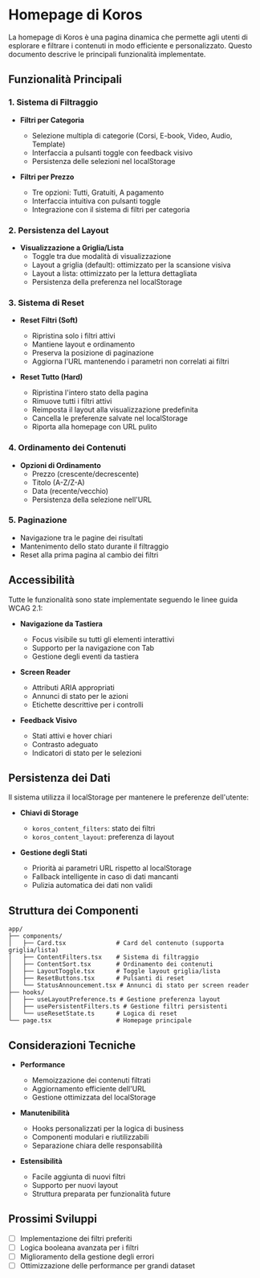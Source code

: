 # Homepage di Koros

La homepage di Koros è una pagina dinamica che permette agli utenti di esplorare e filtrare i contenuti in modo efficiente e personalizzato. Questo documento descrive le principali funzionalità implementate.

## Funzionalità Principali

### 1. Sistema di Filtraggio
- **Filtri per Categoria**
  - Selezione multipla di categorie (Corsi, E-book, Video, Audio, Template)
  - Interfaccia a pulsanti toggle con feedback visivo
  - Persistenza delle selezioni nel localStorage

- **Filtri per Prezzo**
  - Tre opzioni: Tutti, Gratuiti, A pagamento
  - Interfaccia intuitiva con pulsanti toggle
  - Integrazione con il sistema di filtri per categoria

### 2. Persistenza del Layout
- **Visualizzazione a Griglia/Lista**
  - Toggle tra due modalità di visualizzazione
  - Layout a griglia (default): ottimizzato per la scansione visiva
  - Layout a lista: ottimizzato per la lettura dettagliata
  - Persistenza della preferenza nel localStorage

### 3. Sistema di Reset
- **Reset Filtri (Soft)**
  - Ripristina solo i filtri attivi
  - Mantiene layout e ordinamento
  - Preserva la posizione di paginazione
  - Aggiorna l'URL mantenendo i parametri non correlati ai filtri

- **Reset Tutto (Hard)**
  - Ripristina l'intero stato della pagina
  - Rimuove tutti i filtri attivi
  - Reimposta il layout alla visualizzazione predefinita
  - Cancella le preferenze salvate nel localStorage
  - Riporta alla homepage con URL pulito

### 4. Ordinamento dei Contenuti
- **Opzioni di Ordinamento**
  - Prezzo (crescente/decrescente)
  - Titolo (A-Z/Z-A)
  - Data (recente/vecchio)
  - Persistenza della selezione nell'URL

### 5. Paginazione
- Navigazione tra le pagine dei risultati
- Mantenimento dello stato durante il filtraggio
- Reset alla prima pagina al cambio dei filtri

## Accessibilità

Tutte le funzionalità sono state implementate seguendo le linee guida WCAG 2.1:

- **Navigazione da Tastiera**
  - Focus visibile su tutti gli elementi interattivi
  - Supporto per la navigazione con Tab
  - Gestione degli eventi da tastiera

- **Screen Reader**
  - Attributi ARIA appropriati
  - Annunci di stato per le azioni
  - Etichette descrittive per i controlli

- **Feedback Visivo**
  - Stati attivi e hover chiari
  - Contrasto adeguato
  - Indicatori di stato per le selezioni

## Persistenza dei Dati

Il sistema utilizza il localStorage per mantenere le preferenze dell'utente:

- **Chiavi di Storage**
  - `koros_content_filters`: stato dei filtri
  - `koros_content_layout`: preferenza di layout

- **Gestione degli Stati**
  - Priorità ai parametri URL rispetto al localStorage
  - Fallback intelligente in caso di dati mancanti
  - Pulizia automatica dei dati non validi

## Struttura dei Componenti

```
app/
├── components/
│   ├── Card.tsx              # Card del contenuto (supporta griglia/lista)
│   ├── ContentFilters.tsx    # Sistema di filtraggio
│   ├── ContentSort.tsx       # Ordinamento dei contenuti
│   ├── LayoutToggle.tsx      # Toggle layout griglia/lista
│   ├── ResetButtons.tsx      # Pulsanti di reset
│   └── StatusAnnouncement.tsx # Annunci di stato per screen reader
├── hooks/
│   ├── useLayoutPreference.ts # Gestione preferenza layout
│   ├── usePersistentFilters.ts # Gestione filtri persistenti
│   └── useResetState.ts      # Logica di reset
└── page.tsx                  # Homepage principale
```

## Considerazioni Tecniche

- **Performance**
  - Memoizzazione dei contenuti filtrati
  - Aggiornamento efficiente dell'URL
  - Gestione ottimizzata del localStorage

- **Manutenibilità**
  - Hooks personalizzati per la logica di business
  - Componenti modulari e riutilizzabili
  - Separazione chiara delle responsabilità

- **Estensibilità**
  - Facile aggiunta di nuovi filtri
  - Supporto per nuovi layout
  - Struttura preparata per funzionalità future

## Prossimi Sviluppi

- [ ] Implementazione dei filtri preferiti
- [ ] Logica booleana avanzata per i filtri
- [ ] Miglioramento della gestione degli errori
- [ ] Ottimizzazione delle performance per grandi dataset 